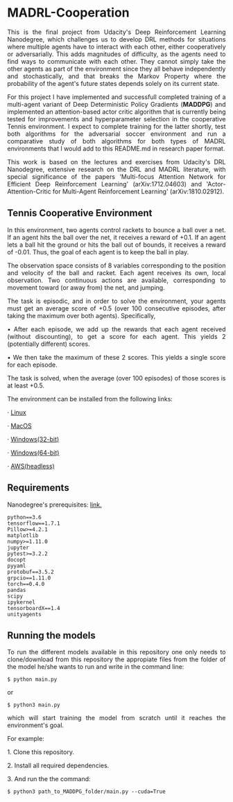 # MADRL-Cooperation

<p align=justify>This is the final project from Udacity's Deep Reinforcement Learning Nanodegree, which challenges us to develop DRL methods for situations where multiple agents have to interact with each other, either cooperatively or adversarially. This adds magnitudes of difficulty, as the agents need to find ways to communicate with each other. They cannot simply take the other agents as part of the environment since they all behave independently and stochastically, and that breaks the Markov Property where the probability of the agent's future states depends solely on its current state.</p>

<p align=justify>For this project I have implemented and successfull completed training of a multi-agent variant of Deep Deterministic Policy Gradients (<b>MADDPG</b>) and implemented an attention-based actor critic algorithm that is currently being tested for improvements and hyperparameter selection in the cooperative Tennis environment. I expect to complete training for the latter shortly, test both algorithms for the adversarial soccer environment and run a comparative study of both algorithms for both types of MADRL environments that I would add to this README.md in research paper format.</p>

<p align=justify>This work is based on the lectures and exercises from Udacity's DRL Nanodegree, extensive research on the DRL and MADRL literature, with special significance of the papers 'Multi-focus Attention Network for Efficient Deep Reinforcement Learning' (arXiv:1712.04603) and 'Actor-Attention-Critic for Multi-Agent Reinforcement Learning' (arXiv:1810.02912).</p>

## Tennis Cooperative Environment

<p align=justify>In this environment, two agents control rackets to bounce a ball over a net. If an agent hits the ball over the net, it receives a reward of +0.1. If an agent lets a ball hit the ground or hits the ball out of bounds, it receives a reward of -0.01. Thus, the goal of each agent is to keep the ball in play.</p>

<p align=justify>The observation space consists of 8 variables corresponding to the position and velocity of the ball and racket. Each agent receives its own, local observation. Two continuous actions are available, corresponding to movement toward (or away from) the net, and jumping.</p>

<p align=justify>The task is episodic, and in order to solve the environment, your agents must get an average score of +0.5 (over 100 consecutive episodes, after taking the maximum over both agents). Specifically,</p>

<p align=justify> • After each episode, we add up the rewards that each agent received (without discounting), to get a score for each agent. This yields 2 (potentially different) scores.</p>
<p align=justify> • We then take the maximum of these 2 scores. This yields a single score for each episode.</p>

<p align=justify>The task is solved, when the average (over 100 episodes) of those scores is at least +0.5.</p>

<p align=justify>The environment can be installed from the following links:</p>
 
 · <a href=https://s3-us-west-1.amazonaws.com/udacity-drlnd/P3/Tennis/Tennis_Linux.zip>Linux</a>
 
 · <a href=https://s3-us-west-1.amazonaws.com/udacity-drlnd/P3/Tennis/Tennis.app.zip>MacOS</a>
 
 · <a href=https://s3-us-west-1.amazonaws.com/udacity-drlnd/P3/Tennis/Tennis_Windows_x86.zip>Windows(32-bit)</a>
 
 · <a href=https://s3-us-west-1.amazonaws.com/udacity-drlnd/P3/Tennis/Tennis_Windows_x86_64.zip>Windows(64-bit)</a>
 
 · <a href=https://s3-us-west-1.amazonaws.com/udacity-drlnd/P3/Tennis/Tennis_Linux_NoVis.zip>AWS(headless)</a>
 
 ## Requirements
 
 Nanodegree's prerequisites: <a href=https://github.com/udacity/deep-reinforcement-learning/#dependencies>link.</a>
 
    python==3.6
    tensorflow==1.7.1
    Pillow>=4.2.1
    matplotlib
    numpy>=1.11.0
    jupyter
    pytest>=3.2.2
    docopt
    pyyaml
    protobuf==3.5.2
    grpcio==1.11.0
    torch==0.4.0
    pandas
    scipy
    ipykernel
    tensorboardX==1.4
    unityagents

## Running the models

<p align=justify> To run the different models available in this repository one only needs to clone/download from this repository the appropiate files from the folder of the model he/she wants to run and write in the command line: </p>

    $ python main.py
or

    $ python3 main.py
    
<p align=justify> which will start training the model from scratch until it reaches the environment's goal.</p>

<p align=justify>For example:
<p align=justify>1. Clone this repository.</p>
<p align=justify>2. Install all required dependencies.</p>
<p align=justify>3. And run the the command:</p>
     
    $ python3 path_to_MADDPG_folder/main.py --cuda=True
